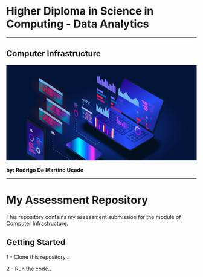 # Higher Diploma in Science in Computing - Data Analytics
******

## Computer Infrastructure

![Programming](images/img_programming.jpeg)

**by: Rodrigo De Martino Ucedo**
************

# My Assessment Repository

This repository contains my assessment submission for the module of Computer Infrastructure.

## Getting Started

1 - Clone this repository...

2 - Run the code..